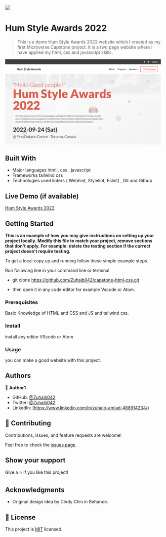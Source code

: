 ![](https://img.shields.io/badge/Microverse-blueviolet)

# Hum Style Awards 2022

> This is a demo Hum Style Awards 2022 website which I created as my first Microverse Capstone project. it is a two page website where i have applied my html, css and javascript skills.

![Hum Style Awards 2022](/images/capstone-image.png)

## Built With

- Major languages
  html ,
  css ,
  javascript
- Frameworks
  tailwind css
- Technologies used
  linters ( Webhint, Stylelint, Eslint) ,
  Git and Github

## Live Demo (if available)

[Hum Style Awards 2022](https://zuhaib042.github.io/capstone-html-css/)

## Getting Started

**This is an example of how you may give instructions on setting up your project locally.**
**Modify this file to match your project, remove sections that don't apply. For example: delete the testing section if the currect project doesn't require testing.**

To get a local copy up and running follow these simple example steps.

Run following line in your command line or terminal

- git clone https://github.com/Zuhaib042/capstone-html-css.git

- then open it in any code editor for example Vscode or Atom.

### Prerequisites

Basic Knowledge of HTML and CSS and JS and tailwind css.

### Install

install any editor VScode or Atom.

### Usage

you can make a good website with this project.

## Authors

👤 **Author1**

- GitHub: [@Zuhaib042](https://github.com/Zuhaib042)
- Twitter: [@Zuhaib042](https://twitter.com/Zuhaib042)
- LinkedIn: (https://www.linkedin.com/in/zuhaib-amjad-488914234/)

## 🤝 Contributing

Contributions, issues, and feature requests are welcome!

Feel free to check the [issues page](../../issues/).

## Show your support

Give a ⭐️ if you like this project!

## Acknowledgments

- Original design idea by Cindy Chin in Behance.

## 📝 License

This project is [MIT](./LICENSE) licensed.
